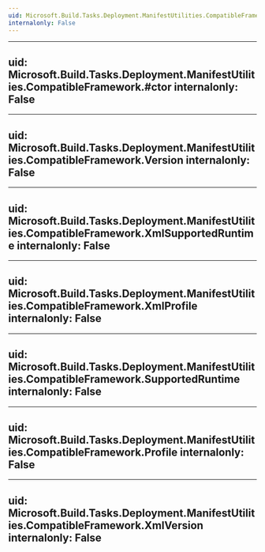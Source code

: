 ```yaml
---
uid: Microsoft.Build.Tasks.Deployment.ManifestUtilities.CompatibleFramework
internalonly: False
---
```


---
uid: Microsoft.Build.Tasks.Deployment.ManifestUtilities.CompatibleFramework.#ctor
internalonly: False
---

---
uid: Microsoft.Build.Tasks.Deployment.ManifestUtilities.CompatibleFramework.Version
internalonly: False
---

---
uid: Microsoft.Build.Tasks.Deployment.ManifestUtilities.CompatibleFramework.XmlSupportedRuntime
internalonly: False
---

---
uid: Microsoft.Build.Tasks.Deployment.ManifestUtilities.CompatibleFramework.XmlProfile
internalonly: False
---

---
uid: Microsoft.Build.Tasks.Deployment.ManifestUtilities.CompatibleFramework.SupportedRuntime
internalonly: False
---

---
uid: Microsoft.Build.Tasks.Deployment.ManifestUtilities.CompatibleFramework.Profile
internalonly: False
---

---
uid: Microsoft.Build.Tasks.Deployment.ManifestUtilities.CompatibleFramework.XmlVersion
internalonly: False
---
